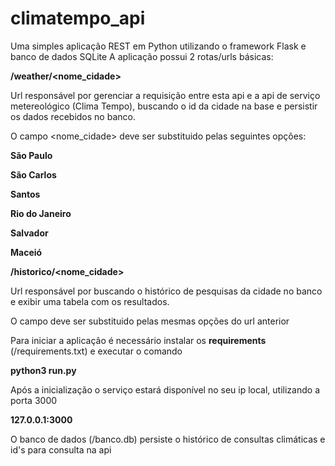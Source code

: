 # climatempo_api

Uma simples aplicação REST em Python utilizando o framework Flask e banco de dados SQLite
A aplicação possui 2 rotas/urls básicas:

<b> /weather/<nome_cidade> </b>

Url responsável por gerenciar a requisição entre esta api e a api de serviço metereológico (Clima Tempo), buscando o id da cidade na base e persistir os dados recebidos no banco.

O campo <nome_cidade> deve ser substituido pelas seguintes opções:

<p><b>São Paulo</b></p> 
<p><b>São Carlos</b></p>
<p><b>Santos</b></p>
<p><b>Rio do Janeiro</b></p>
<p><b>Salvador</b></p>
<p><b>Maceió</b></p>

<b> /historico/<nome_cidade> </b>
  
<p>Url responsável por buscando o histórico de pesquisas da cidade no banco e exibir uma tabela com os resultados.</p>

<p>O campo <nome_cidade> deve ser substituido pelas mesmas opções do url anterior</p>

Para iniciar a aplicação é necessário instalar os <b>requirements</b> (/requirements.txt) e executar o comando

<p><b>python3 run.py</p></b>

Após a inicialização o serviço estará disponível no seu ip local, utilizando a porta 3000

<p><b>127.0.0.1:3000</p></b>

O banco de dados (/banco.db) persiste o histórico de consultas climáticas e id's para consulta na api
